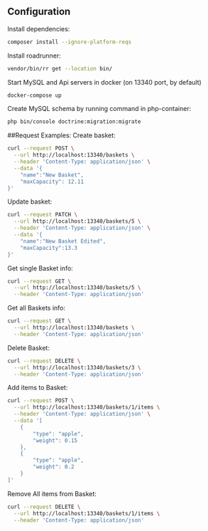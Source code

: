 ## Configuration

Install dependencies:
```sh
composer install --ignore-platform-reqs
```

Install roadrunner:
```sh
vendor/bin/rr get --location bin/
```

Start MySQL and Api servers in docker (on 13340 port, by default)
```sh
docker-compose up
```

Create MySQL schema by running command in php-container:
```sh
php bin/console doctrine:migration:migrate
```

##Request Examples:
Create basket:
```sh
curl --request POST \
  --url http://localhost:13340/baskets \
  --header 'Content-Type: application/json' \
  --data '{
	"name":"New Basket",
	"maxCapacity": 12.11
}'
```


Update basket:
```sh
curl --request PATCH \
  --url http://localhost:13340/baskets/5 \
  --header 'Content-Type: application/json' \
  --data '{
	"name":"New Basket Edited",
	"maxCapacity":13.3
}'
```

Get single Basket info:
```sh
curl --request GET \
  --url http://localhost:13340/baskets/5 \
  --header 'Content-Type: application/json'
```

Get all Baskets info:
```sh
curl --request GET \
  --url http://localhost:13340/baskets \
  --header 'Content-Type: application/json'
```

Delete Basket:
```sh
curl --request DELETE \
  --url http://localhost:13340/baskets/3 \
  --header 'Content-Type: application/json'
```

Add items to Basket:
```sh
curl --request POST \
  --url http://localhost:13340/baskets/1/items \
  --header 'Content-Type: application/json' \
  --data '[
	{
		"type": "apple",
		"weight": 0.15
	},
	{
		"type": "apple",
		"weight": 0.2
	}
]'
```

Remove All items from Basket:
```sh
curl --request DELETE \
  --url http://localhost:13340/baskets/1/items \
  --header 'Content-Type: application/json'
```